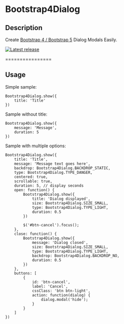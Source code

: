 Bootstrap4Dialog
================

## Description

Create <a href="https://getbootstrap.com/" target="_blank">Bootstrap 4 / Bootstrap 5</a> Dialog Modals Easily.

[![Latest release](https://img.shields.io/github/release/SUXUMI/bootstrap4dialog.svg)](https://github.com/SUXUMI/bootstrap4dialog/releases/latest)

================

## Usage

Simple sample:
```
Bootstrap4Dialog.show({
    title: 'Title'
})
```

Sample without title:
```
Bootstrap4Dialog.show({
    message: 'Message',
    duration: 5
})
```

Sample with multiple options:
```
Bootstrap4Dialog.show({
    title: 'Title', 
    message: 'Message text goes here',
    backdrop: Bootstrap4Dialog.BACKDROP_STATIC,
    type: Bootstrap4Dialog.TYPE_DANGER,
    centered: true,
    scrollable: true,
    duration: 5, // display seconds
    open: function() {
        Bootstrap4Dialog.show({
            title: 'Dialog displayed',
            size: Bootstrap4Dialog.SIZE_SMALL,
            type: Bootstrap4Dialog.TYPE_LIGHT,
            duration: 0.5
        })

        $('#btn-cancel').focus();
    },
    close: function() { 
        Bootstrap4Dialog.show({
            message: 'Dialog closed',
            size: Bootstrap4Dialog.SIZE_SMALL,
            type: Bootstrap4Dialog.TYPE_LIGHT,
            backdrop: Bootstrap4Dialog.BACKDROP_NO,
            duration: 0.5
        }) 
    },
    buttons: [
        {
            id: 'btn-cancel',
            label: 'Cancel',
            cssClass: 'btn btn-light',
            action: function(dialog) {
                dialog.modal('hide');
            }
        }
    ]
})
```
